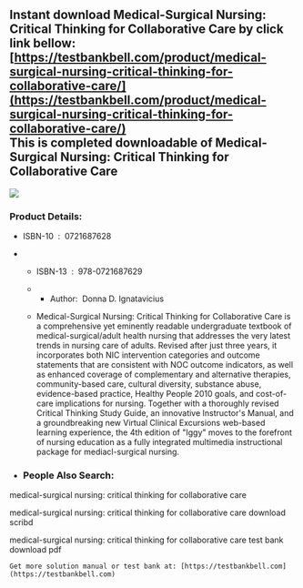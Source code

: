 Instant download **Medical-Surgical Nursing: Critical Thinking for Collaborative Care** by click link bellow:  
[https://testbankbell.com/product/medical-surgical-nursing-critical-thinking-for-collaborative-care/](https://testbankbell.com/product/medical-surgical-nursing-critical-thinking-for-collaborative-care/)  
This is completed downloadable of Medical-Surgical Nursing: Critical Thinking for Collaborative Care
----------------------------------------------------------------------------------------------------


![](https://testbankbell.com/wp-content/uploads/2023/05/Ignatavicius-5th-Edition-Medical-Surgical-Nursing-0721606717.jpg)
### Product Details:


* ISBN-10 ‏ : ‎ 0721687628
* * ISBN-13 ‏ : ‎ 978-0721687629
  * * Author:  Donna D. Ignatavicius
   
  * Medical-Surgical Nursing: Critical Thinking for Collaborative Care is a comprehensive yet eminently readable undergraduate textbook of medical-surgical/adult health nursing that addresses the very latest trends in nursing care of adults. Revised after just three years, it incorporates both NIC intervention categories and outcome statements that are consistent with NOC outcome indicators, as well as enhanced coverage of complementary and alternative therapies, community-based care, cultural diversity, substance abuse, evidence-based practice, Healthy People 2010 goals, and cost-of-care implications for nursing. Together with a thoroughly revised Critical Thinking Study Guide, an innovative Instructor's Manual, and a groundbreaking new Virtual Clinical Excursions web-based learning experience, the 4th edition of "Iggy" moves to the forefront of nursing education as a fully integrated multimedia instructional package for mediacl-surgical nursing.
 
* ### People Also Search:

medical-surgical nursing: critical thinking for collaborative care

medical-surgical nursing: critical thinking for collaborative care download scribd

medical-surgical nursing: critical thinking for collaborative care test bank download pdf


    Get more solution manual or test bank at: [https://testbankbell.com](https://testbankbell.com)
